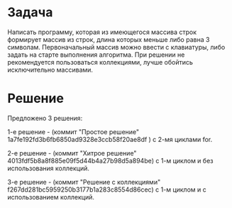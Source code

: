 # Задача
Написать программу, которая из имеющегося массива строк формирует массив из строк, длина которых меньше либо равна 3 символам. Первоначальный массив можно ввести с клавиатуры, либо задать на старте выполнения алгоритма. При решении не рекомендуется пользоваться коллекциями, лучше обойтись исключительно массивами.

# Решение

Предложено 3 решения: 

1-е решение - (коммит "Простое решение" 1a7fe192fd3b6fb6850ad9328e3ccb58f20ae8df ) с 2-мя циклами for.

2-е решение - (коммит "Хитрое решение" 4013fdf5b8a8f885e09f5d44b4a27b98d5a894be) с 1-м циклом и без использования коллекций.

3-е решение - (коммит "Решение с коллекциями" f267dd281bc5959250b3177b1a283c8554d86cec) с 1-м циклом и с использованием коллекций.
